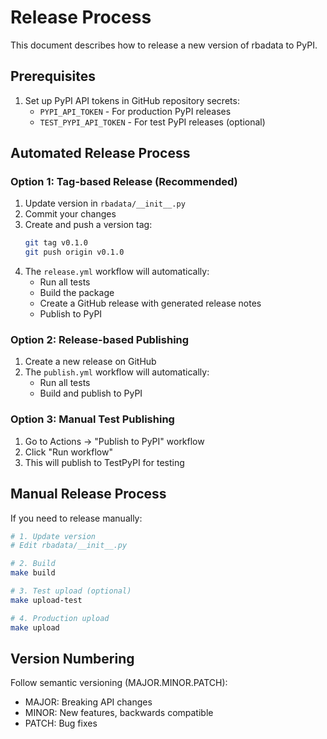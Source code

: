 # Release Process

This document describes how to release a new version of rbadata to PyPI.

## Prerequisites

1. Set up PyPI API tokens in GitHub repository secrets:
   - `PYPI_API_TOKEN` - For production PyPI releases
   - `TEST_PYPI_API_TOKEN` - For test PyPI releases (optional)

## Automated Release Process

### Option 1: Tag-based Release (Recommended)

1. Update version in `rbadata/__init__.py`
2. Commit your changes
3. Create and push a version tag:
   ```bash
   git tag v0.1.0
   git push origin v0.1.0
   ```
4. The `release.yml` workflow will automatically:
   - Run all tests
   - Build the package
   - Create a GitHub release with generated release notes
   - Publish to PyPI

### Option 2: Release-based Publishing

1. Create a new release on GitHub
2. The `publish.yml` workflow will automatically:
   - Run all tests
   - Build and publish to PyPI

### Option 3: Manual Test Publishing

1. Go to Actions → "Publish to PyPI" workflow
2. Click "Run workflow"
3. This will publish to TestPyPI for testing

## Manual Release Process

If you need to release manually:

```bash
# 1. Update version
# Edit rbadata/__init__.py

# 2. Build
make build

# 3. Test upload (optional)
make upload-test

# 4. Production upload
make upload
```

## Version Numbering

Follow semantic versioning (MAJOR.MINOR.PATCH):
- MAJOR: Breaking API changes
- MINOR: New features, backwards compatible
- PATCH: Bug fixes
